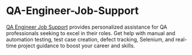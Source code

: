 # QA-Engineer-Job-Support

[QA Engineer Job Support](https://intellimindz.com/qa-engineer-job-support/) provides personalized assistance for QA professionals seeking to excel in their roles. Get help with manual and automation testing, test case creation, defect tracking, Selenium, and real-time project guidance to boost your career and skills.
